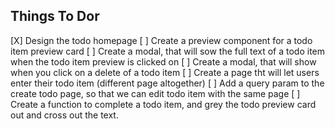 ## Things To Dor

[X] Design the todo homepage
[ ] Create a preview component for a todo item preview card
[ ] Create a modal, that will sow the full text of a todo item when the todo item preview is clicked on
[ ] Create a modal, that will show when you click on a delete of a todo item
[ ] Create a page tht will let users enter their todo item (different page altogether)
[ ] Add a query param to the create todo page, so that we can edit todo item with the same page
[ ] Create a function to complete a todo item, and grey the todo preview card out and cross out the text.